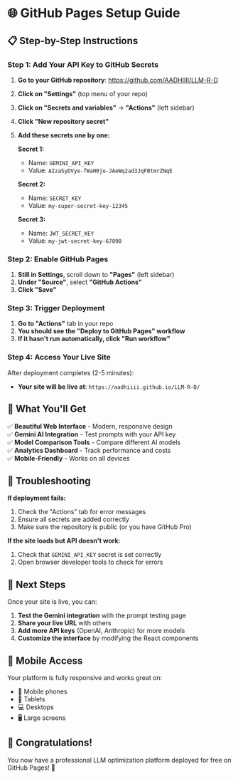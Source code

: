 # 🌐 GitHub Pages Setup Guide

## 📋 Step-by-Step Instructions

### Step 1: Add Your API Key to GitHub Secrets

1. **Go to your GitHub repository**: https://github.com/AADHIIII/LLM-R-D
2. **Click on "Settings"** (top menu of your repo)
3. **Click on "Secrets and variables"** → **"Actions"** (left sidebar)
4. **Click "New repository secret"**
5. **Add these secrets one by one:**

   **Secret 1:**
   - Name: `GEMINI_API_KEY`
   - Value: `AIzaSyDVye-fWaH0ju-JAeWq2ad3JqFBtmrZNqE`

   **Secret 2:**
   - Name: `SECRET_KEY`
   - Value: `my-super-secret-key-12345`

   **Secret 3:**
   - Name: `JWT_SECRET_KEY`
   - Value: `my-jwt-secret-key-67890`

### Step 2: Enable GitHub Pages

1. **Still in Settings**, scroll down to **"Pages"** (left sidebar)
2. **Under "Source"**, select **"GitHub Actions"**
3. **Click "Save"**

### Step 3: Trigger Deployment

1. **Go to "Actions"** tab in your repo
2. **You should see the "Deploy to GitHub Pages" workflow**
3. **If it hasn't run automatically, click "Run workflow"**

### Step 4: Access Your Live Site

After deployment completes (2-5 minutes):
- **Your site will be live at**: `https://aadhiiii.github.io/LLM-R-D/`

## 🎯 What You'll Get

✅ **Beautiful Web Interface** - Modern, responsive design  
✅ **Gemini AI Integration** - Test prompts with your API key  
✅ **Model Comparison Tools** - Compare different AI models  
✅ **Analytics Dashboard** - Track performance and costs  
✅ **Mobile-Friendly** - Works on all devices  

## 🔧 Troubleshooting

**If deployment fails:**
1. Check the "Actions" tab for error messages
2. Ensure all secrets are added correctly
3. Make sure the repository is public (or you have GitHub Pro)

**If the site loads but API doesn't work:**
1. Check that `GEMINI_API_KEY` secret is set correctly
2. Open browser developer tools to check for errors

## 🚀 Next Steps

Once your site is live, you can:
1. **Test the Gemini integration** with the prompt testing page
2. **Share your live URL** with others
3. **Add more API keys** (OpenAI, Anthropic) for more models
4. **Customize the interface** by modifying the React components

## 📱 Mobile Access

Your platform is fully responsive and works great on:
- 📱 Mobile phones
- 📱 Tablets  
- 💻 Desktops
- 🖥️ Large screens

## 🎉 Congratulations!

You now have a professional LLM optimization platform deployed for free on GitHub Pages! 🚀